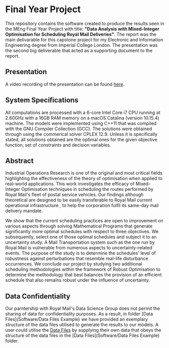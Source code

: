# Final Year Project

This repository contains the software created to produce the results seen in the MEng Final Year Project with title: **"Data Analysis with Mixed-Integer Optimisation for Scheduling Royal Mail Deliveries"**. The report was the main delivarable for this capstone project for my Electronic and Information Engineering degree from Imperial College London. The presentation was the second big deliverable that acted as a supporting document to the report.

## Presentation
A video recording of the presentation can be found [here](https://drive.google.com/file/d/1GWNCE-ttuvUHjM8YBO-D7UrHKGpXaXwI/view?usp=sharing).

## System Specifications
All computations are processed with a 6-core Intel Core i7 CPU running at 2.60GHz with a 16GB RAM memory on a macOS Catalina (version 10.15.4) machine. The models were implemented using C++11 that was compiled with the GNU Compiler Collection (GCC). The solutions were obtained through using the commerical solver CPLEX 12.9. Unless it is specifically stated, all solutions obtained are the optimal ones for the given objective function, set of constraints and decision variables.   

## Abstract
Industrial Operations Research is one of the original and most critical fields highlighting the effectiveness of the theory of optimisation when applied to real-world applications. This work investigates the efficacy of Mixed-Integer Optimisation techniques in scheduling the routes performed by Royal Mail's fleet of postal service vehicles. Our findings although theoretical are designed to be easily transferable to Royal Mail current operational infrastructure , to help the corporation fulfil its same-day mail delivery mandate. 

We show that the current scheduling practices are open to improvement on various aspects through solving Mathematical Programs that generate significantly more optimal schedules with respect to three objectives. We subsequently, select one of those optimal schedules and subject it to an uncertainty study. A Mail Transportation system such as the one run by Royal Mail is vulnerable from numerous aspects to uncertainty-related events. The purpose of the study is to determine the schedules' level of robustness against perturbations that resemble real-life disturbance occurrences. We conclude our project by studying two additional scheduling methodologies within the framework of Robust Optimisation to determine the methodology that best balances the provision of an efficient schedule that also remains robust under the influence of uncertainty.

## Data Confidentiality
Our parntership with Royal Mail's Data Science Group does not permit the sharing of data for confidentiality purposes. As a result, in folder [Data Files](Software/Data Files Example) we have provided an exemplary structure of the data files utilised to generate the results to our models. A user could utilise the [Data Files](Software/Models) by supplying their own data that obeys the structure of the data files in the [Data Files](Software/Data Files Example) folder.
